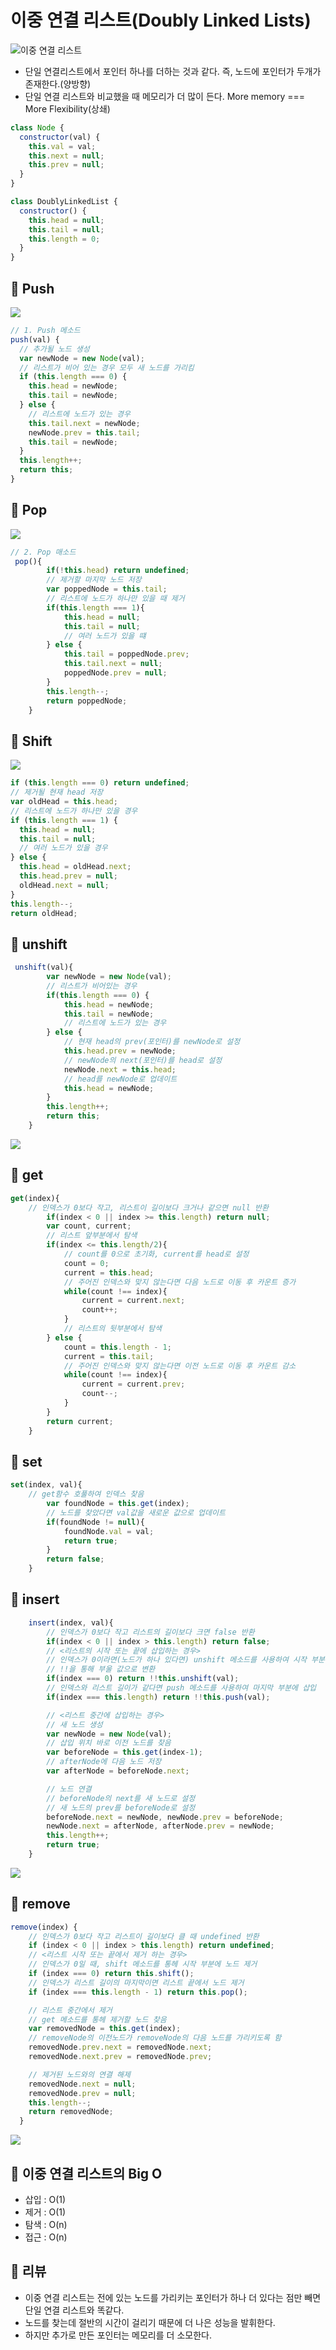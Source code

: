 # 이중 연결 리스트(Doubly Linked Lists)

![이중 연결 리스트](https://velog.velcdn.com/images%2Fjangws%2Fpost%2F6e536fa6-3f53-4dc8-af5c-5ae285c49372%2F3.jpg)

- 단일 연결리스트에서 포인터 하나를 더하는 것과 같다. 즉, 노드에 포인터가 두개가 존재한다.(양방향)
- 단일 연결 리스트와 비교했을 때 메모리가 더 많이 든다. More memory === More Flexibility(상쇄)

```javascript
class Node {
  constructor(val) {
    this.val = val;
    this.next = null;
    this.prev = null;
  }
}

class DoublyLinkedList {
  constructor() {
    this.head = null;
    this.tail = null;
    this.length = 0;
  }
}
```

## 📌 Push

<img src="images/이중 연결 리스트-Push.jpg">

```javascript
// 1. Push 메소드
push(val) {
  // 추가될 노드 생성
  var newNode = new Node(val);
  // 리스트가 비어 있는 경우 모두 새 노드를 가리킴
  if (this.length === 0) {
    this.head = newNode;
    this.tail = newNode;
  } else {
    // 리스트에 노드가 있는 경우
    this.tail.next = newNode;
    newNode.prev = this.tail;
    this.tail = newNode;
  }
  this.length++;
  return this;
}

```

## 📌 Pop

<img src="images/이중 연결 리스트-Pop.jpg">

```javascript
// 2. Pop 매소드
 pop(){
        if(!this.head) return undefined;
        // 제거할 마지막 노드 저장
        var poppedNode = this.tail;
        // 리스트에 노드가 하나만 있을 때 제거
        if(this.length === 1){
            this.head = null;
            this.tail = null;
            // 여러 노드가 있을 떄
        } else {
            this.tail = poppedNode.prev;
            this.tail.next = null;
            poppedNode.prev = null;
        }
        this.length--;
        return poppedNode;
    }
```

## 📌 Shift

<img src="images/이중 연결 리스트-Shift.jpg">

```javascript
if (this.length === 0) return undefined;
// 제거될 현재 head 저장
var oldHead = this.head;
// 리스트에 노드가 하나만 있을 경우
if (this.length === 1) {
  this.head = null;
  this.tail = null;
  // 여러 노드가 있을 경우
} else {
  this.head = oldHead.next;
  this.head.prev = null;
  oldHead.next = null;
}
this.length--;
return oldHead;
```

## 📌 unshift

```javascript
 unshift(val){
        var newNode = new Node(val);
        // 리스트가 비어있는 경우
        if(this.length === 0) {
            this.head = newNode;
            this.tail = newNode;
            // 리스트에 노드가 있는 경우
        } else {
            // 현재 head의 prev(포인터)를 newNode로 설정
            this.head.prev = newNode;
            // newNode의 next(포인터)를 head로 설정
            newNode.next = this.head;
            // head를 newNode로 업데이트
            this.head = newNode;
        }
        this.length++;
        return this;
    }
```

<img src="images/이중 연결 리스트-unshift.jpg">

## 📌 get

```javascript
get(index){
    // 인덱스가 0보다 작고, 리스트이 길이보다 크거나 같으면 null 반환
        if(index < 0 || index >= this.length) return null;
        var count, current;
        // 리스트 앞부분에서 탐색
        if(index <= this.length/2){
            // count를 0으로 초기화, current를 head로 설정
            count = 0;
            current = this.head;
            // 주어진 인덱스와 맞지 않는다면 다음 노드로 이동 후 카운트 증가
            while(count !== index){
                current = current.next;
                count++;
            }
            // 리스트의 뒷부분에서 탐색
        } else {
            count = this.length - 1;
            current = this.tail;
            // 주어진 인덱스와 맞지 않는다면 이전 노드로 이동 후 카운트 감소
            while(count !== index){
                current = current.prev;
                count--;
            }
        }
        return current;
    }
```

## 📌 set

```javascript
set(index, val){
    // get함수 호풀하여 인덱스 찾음
        var foundNode = this.get(index);
        // 노드를 찾았다면 val값을 새로운 값으로 업데이트
        if(foundNode != null){
            foundNode.val = val;
            return true;
        }
        return false;
    }
```

## 📌 insert

```javascript
    insert(index, val){
        // 인덱스가 0보다 작고 리스트의 길이보다 크면 false 반환
        if(index < 0 || index > this.length) return false;
        // <리스트의 시작 또는 끝에 삽입하는 경우>
        // 인덱스가 0이라면(노드가 하나 있다면) unshift 메소드를 사용하여 시작 부분에 삽입
        // !!을 통해 부울 값으로 변환
        if(index === 0) return !!this.unshift(val);
        // 인덱스와 리스트 길이가 같다면 push 메소드를 사용하여 마지막 부분에 삽입
        if(index === this.length) return !!this.push(val);

        // <리스트 중간에 삽입하는 경우>
        // 새 노드 생성
        var newNode = new Node(val);
        // 삽입 위치 바로 이전 노드를 찾음
        var beforeNode = this.get(index-1);
        // afterNode에 다음 노드 저장
        var afterNode = beforeNode.next;

        // 노드 연결
        // beforeNode의 next를 새 노드로 설정
        // 새 노드의 prev를 beforeNode로 설정
        beforeNode.next = newNode, newNode.prev = beforeNode;
        newNode.next = afterNode, afterNode.prev = newNode;
        this.length++;
        return true;
    }
```

<img src="images/이중 연결 리스트-insert.jpg">

## 📌 remove

```javascript
remove(index) {
    // 인덱스가 0보다 작고 리스트이 길이보다 클 때 undefined 반환
    if (index < 0 || index > this.length) return undefined;
    // <리스트 시작 또는 끝에서 제거 하는 경우>
    // 인덱스가 0일 때, shift 메소드를 통헤 시작 부분에 노드 제거
    if (index === 0) return this.shift();
    // 인덱스가 리스트 길이의 마지막이면 리스트 끝에서 노드 제거
    if (index === this.length - 1) return this.pop();

    // 리스트 중간에서 제거
    // get 메소드를 통헤 제거할 노드 찾음
    var removedNode = this.get(index);
    // removeNode의 이전노드가 removeNode의 다음 노드를 가리키도록 함
    removedNode.prev.next = removedNode.next;
    removedNode.next.prev = removedNode.prev;

    // 제거된 노드와의 연결 해제
    removedNode.next = null;
    removedNode.prev = null;
    this.length--;
    return removedNode;
  }

```

<img src="images/이중 연결 리스트-remove.png">

## 📌 이중 연결 리스트의 Big O

- 삽입 : O(1)
- 제거 : O(1)
- 탐색 : O(n)
- 접근 : O(n)

## 📌 리뷰

- 이중 연결 리스트는 전에 있는 노드를 가리키는 포인터가 하나 더 있다는 점만 빼면 단일 연결 리스트와 똑같다.
- 노드를 찾는데 절반의 시간이 걸리기 때문에 더 나은 성능을 발휘한다.
- 하지만 추가로 만든 포인터는 메모리를 더 소모한다.
